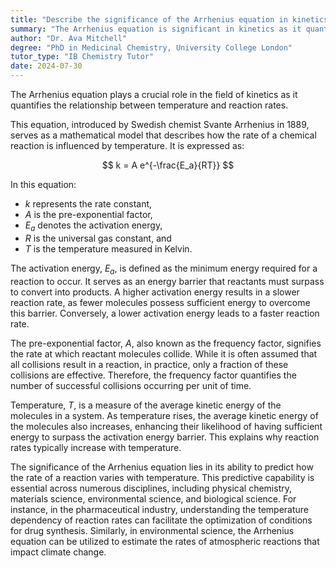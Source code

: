 ```yaml
---
title: "Describe the significance of the Arrhenius equation in kinetics"
summary: "The Arrhenius equation is significant in kinetics as it quantifies the temperature dependence of reaction rates."
author: "Dr. Ava Mitchell"
degree: "PhD in Medicinal Chemistry, University College London"
tutor_type: "IB Chemistry Tutor"
date: 2024-07-30
---
```


The Arrhenius equation plays a crucial role in the field of kinetics as it quantifies the relationship between temperature and reaction rates.

This equation, introduced by Swedish chemist Svante Arrhenius in 1889, serves as a mathematical model that describes how the rate of a chemical reaction is influenced by temperature. It is expressed as:

$$ 
k = A e^{-\frac{E_a}{RT}} 
$$

In this equation:

- $k$ represents the rate constant,
- $A$ is the pre-exponential factor,
- $E_a$ denotes the activation energy,
- $R$ is the universal gas constant, and
- $T$ is the temperature measured in Kelvin.

The activation energy, $E_a$, is defined as the minimum energy required for a reaction to occur. It serves as an energy barrier that reactants must surpass to convert into products. A higher activation energy results in a slower reaction rate, as fewer molecules possess sufficient energy to overcome this barrier. Conversely, a lower activation energy leads to a faster reaction rate.

The pre-exponential factor, $A$, also known as the frequency factor, signifies the rate at which reactant molecules collide. While it is often assumed that all collisions result in a reaction, in practice, only a fraction of these collisions are effective. Therefore, the frequency factor quantifies the number of successful collisions occurring per unit of time.

Temperature, $T$, is a measure of the average kinetic energy of the molecules in a system. As temperature rises, the average kinetic energy of the molecules also increases, enhancing their likelihood of having sufficient energy to surpass the activation energy barrier. This explains why reaction rates typically increase with temperature.

The significance of the Arrhenius equation lies in its ability to predict how the rate of a reaction varies with temperature. This predictive capability is essential across numerous disciplines, including physical chemistry, materials science, environmental science, and biological science. For instance, in the pharmaceutical industry, understanding the temperature dependency of reaction rates can facilitate the optimization of conditions for drug synthesis. Similarly, in environmental science, the Arrhenius equation can be utilized to estimate the rates of atmospheric reactions that impact climate change.
    